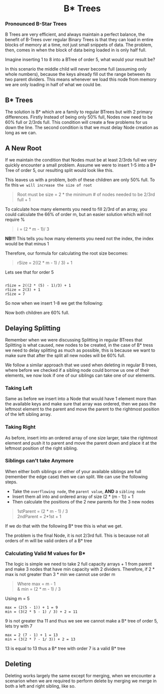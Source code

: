 <div align="center"><h1> B* Trees</h1></div>

### Pronounced B-Star Trees

B Trees are very efficient, and always maintain a perfect balance, the benefit of B-Trees over regular Binary Trees is
that they can load in entire blocks of memory at a time, not just small snippets of data. The problem, then, comes in
when the block of data being loaded in is only half full.

Imagine inserting 1 to 8 into a BTree of order 5, what would your result be?

In this scenario the middle child will never become full (assuming only whole numbers), because the keys already fill
out the range between its two parent dividers. This means whenever we load this node from memory we are only loading in
half of what we could be.

## B* Trees

The solution is B* which are a family to regular BTrees but with 2 primary differences. Firstly Instead of being only
50% full, Nodes now need to be 60% full or 2/3rds full. This condition will create a few problems for us down the line.
The second condition is that we must delay Node creation as long as we can.

## A New Root

If we maintain the condition that Nodes must be at least 2/3rds full we very quickly encounter a small problem. Assume
we were to insert 1-5 into a B* Tree of order 5, our resulting split would look like this.

This leaves us with a problem, both of these children are only 50% full. To fix this `we will increase the size of root`

> Root must be size = 2 * the minimum # of nodes needed to be 2/3rd full + 1

To calculate how many elements you need to fill 2/3rd of an array, you could calculate the 66% of order m, but an easier
solution which will not require %

> i = (2 * m - 1)/ 3

**NB!!!** This tells you how many elements you need not the index, the index would be that minus 1

Therefore, our formula for calculating the root size becomes:

> rSize = 2((2 * m - 1) / 3) + 1

Lets see that for order 5

```text

rSize = 2((2 * (5) - 1)/3) + 1
rSize = 2(3) + 1
rSize = 7
```

So now when we insert 1-8 we get the following:

Now both children are 60% full.

## Delaying Splitting

Remember when we were discussing Splitting in regular BTrees that Splitting is what caused, new nodes to be created, in
the case of B* tress we need to delay splitting as much as possible, this is because we want to make sure that after the
split all new nodes will be 60% full.

We follow a similar approach that we used when deleting in regular B trees, where before we checked if a sibling node
could borrow us one of their elements, we now look if one of our siblings can take one of our elements.

### Taking Left

Same as before we insert into a Node that would have 1 element more than the available keys and make sure that array was
ordered, then we pass the leftmost element to the parent and move the parent to the rightmost position of the left
sibling array.

### Taking Right

As before, insert into an ordered array of one size larger, take the rightmost element and push it to parent and move
the parent down and place it at the leftmost position of the right sibling.

### Siblings can't take Anymore

When either both siblings or either of your available siblings are full (remember the edge case) then we can split. We
can use the following steps.

* Take the `overflowing node`, the `parent value`, **AND** a `sibling node`
* Insert them all into and ordered array of size (2 * (m - 1)) + 1
* Then calculate the positions of the 2 new parents for the 3 new nodes

> 1stParent = (2 * m - 1) / 3 <br />
> 2ndParent = 2*1st + 1

If we do that with the following B* tree this is what we get.

The problem is the final Node, it is not 2/3rd full. This is because not all orders of m will be valid orders of a B*
tree

### Calculating Valid M values for B*

The logic is simple we need to take 2 full capacity arrays + 1 from parent and make 3 nodes that have min capacity with
2 dividers. Therefore, if 2 * max is not greater than 3 * min we cannot use order m

> Where max = m - 1 <br />
> & min = (2 * m - 1) / 3

Using m = 5

```text
max = (2(5 - 1)) + 1 = 9
min = (3(2 * 5 - 1) / 3) + 2 = 11  
```

9 is not greater tha 11 and thus we see we cannot make a B* tree of order 5, lets try with 7

```text
max = 2 (7 - 1) + 1 = 13
min = (3(2 * 7 - 1/ 3)) + 2 = 13
```

13 is equal to 13 thus a B* tree with order 7 is a valid B* tree

## Deleting

Deleting works largely the same except for merging, when we encounter a scenarion when we are required to perform delete
by merging we merge in both a left and right sibling, like so.
